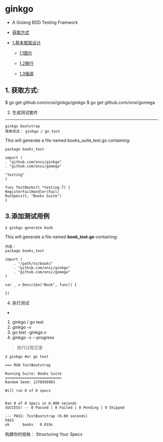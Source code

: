 
# ginkgo  #
- A Golang BDD Testing Framwork

- [获取方式](#获取方式#)

* [1.基本框架设计](#1)

	* [1.1图片](#获取)
	
	* [1.2换行](#1.2)
	
	* [1.3强调](#1.3)


<h2 id="获取">1. 获取方式:</h2>
	$ go get github.com/onsi/ginkgo/ginkgo
	$ go get github.com/onsi/gomega
	       
2. 生成测试套件 
--------------------
	ginkgo bootstrap
	简单测试： ginkgo / go test
	
This will generate a file named books_suite_test.go containing:

	package books_test
	
	import (
	. "github.com/onsi/ginkgo"
	. "github.com/onsi/gomega"
	
	"testing"
	)
	
	func TestBooks(t *testing.T) {
	RegisterFailHandler(Fail)
	RunSpecs(t, "Books Suite")
	}



## 3.添加测试用例 ##
 
	$ ginkgo generate book

This will generate a file named **book_test.go** containing:
	
	内容：
	package books_test

	import (
		. "/path/to/books"
		. "github.com/onsi/ginkgo"
		. "github.com/onsi/gomega"
	)

	var _ = Describe("Book", func() {

	})



4. 执行测试
- 
1. 	ginkgo / go test
1. 	ginkgo -v 
1. 	go test -ginkgo.v
1. 	ginkgo -v --progress 

> 执行过程记录

	$ ginkgo #or go test
	
	=== RUN TestBootstrap
	
	Running Suite: Books Suite
	==========================
	Random Seed: 1378936983
	
	Will run 0 of 0 specs
	
	
	Ran 0 of 0 Specs in 0.000 seconds
	SUCCESS! -- 0 Passed | 0 Failed | 0 Pending | 0 Skipped
	
	--- PASS: TestBootstrap (0.00 seconds)
	PASS
	ok      books   0.019s


构建你的规格： Structuring Your Specs